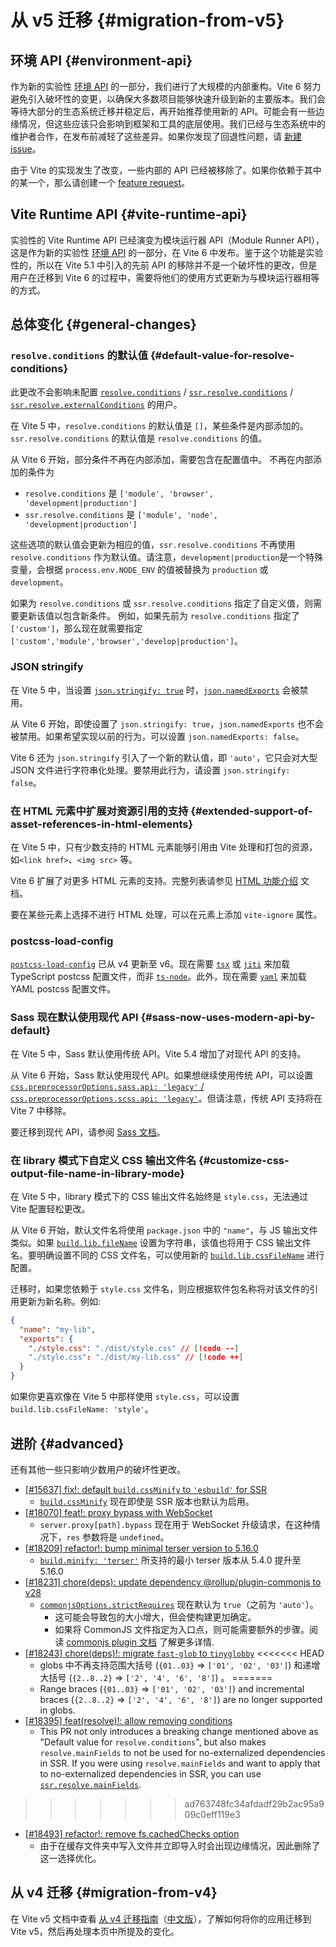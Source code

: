 # 从 v5 迁移 {#migration-from-v5}

## 环境 API {#environment-api}

作为新的实验性 [环境 API](/guide/api-environment.md) 的一部分，我们进行了大规模的内部重构。Vite 6 努力避免引入破坏性的变更，以确保大多数项目能够快速升级到新的主要版本。我们会等待大部分的生态系统迁移并稳定后，再开始推荐使用新的 API。可能会有一些边缘情况，但这些应该只会影响到框架和工具的底层使用。我们已经与生态系统中的维护者合作，在发布前减轻了这些差异。如果你发现了回退性问题，请 [新建 issue](https://github.com/vitejs/vite/issues/new?assignees=&labels=pending+triage&projects=&template=bug_report.yml)。

由于 Vite 的实现发生了改变，一些内部的 API 已经被移除了。如果你依赖于其中的某一个，那么请创建一个 [feature request](https://github.com/vitejs/vite/issues/new?assignees=&labels=enhancement%3A+pending+triage&projects=&template=feature_request.yml)。

## Vite Runtime API {#vite-runtime-api}

实验性的 Vite Runtime API 已经演变为模块运行器 API（Module Runner API），这是作为新的实验性 [环境 API](/guide/api-environment) 的一部分，在 Vite 6 中发布。鉴于这个功能是实验性的，所以在 Vite 5.1 中引入的先前 API 的移除并不是一个破坏性的更改，但是用户在迁移到 Vite 6 的过程中，需要将他们的使用方式更新为与模块运行器相等的方式。

## 总体变化 {#general-changes}

### `resolve.conditions` 的默认值 {#default-value-for-resolve-conditions}

此更改不会影响未配置 [`resolve.conditions`](/config/shared-options#resolve-conditions) / [`ssr.resolve.conditions`](/config/ssr-options#ssr-resolve-conditions) / [`ssr.resolve.externalConditions`](/config/ssr-options#ssr-resolve-externalconditions) 的用户。

在 Vite 5 中，`resolve.conditions` 的默认值是 `[]`，某些条件是内部添加的。`ssr.resolve.conditions` 的默认值是 `resolve.conditions` 的值。

从 Vite 6 开始，部分条件不再在内部添加，需要包含在配置值中。
不再在内部添加的条件为

- `resolve.conditions` 是 `['module', 'browser', 'development|production']`
- `ssr.resolve.conditions` 是 `['module', 'node', 'development|production']`

这些选项的默认值会更新为相应的值，`ssr.resolve.conditions` 不再使用 `resolve.conditions` 作为默认值。请注意，`development|production`是一个特殊变量，会根据 `process.env.NODE_ENV` 的值被替换为 `production` 或 `development`。

如果为 `resolve.conditions` 或 `ssr.resolve.conditions` 指定了自定义值，则需要更新该值以包含新条件。
例如，如果先前为 `resolve.conditions` 指定了 `['custom']`，那么现在就需要指定 `['custom','module','browser','develop|production']`。

### JSON stringify

在 Vite 5 中，当设置 [`json.stringify: true`](/config/shared-options#json-stringify) 时，[`json.namedExports`](/config/shared-options#json-namedexports) 会被禁用。

从 Vite 6 开始，即使设置了 `json.stringify: true`，`json.namedExports` 也不会被禁用。如果希望实现以前的行为，可以设置 `json.namedExports: false`。

Vite 6 还为 `json.stringify` 引入了一个新的默认值，即 `'auto'`，它只会对大型 JSON 文件进行字符串化处理。要禁用此行为，请设置 `json.stringify: false`。

### 在 HTML 元素中扩展对资源引用的支持 {#extended-support-of-asset-references-in-html-elements}

在 Vite 5 中，只有少数支持的 HTML 元素能够引用由 Vite 处理和打包的资源，如`<link href>`、`<img src>` 等。

Vite 6 扩展了对更多 HTML 元素的支持。完整列表请参见 [HTML 功能介绍](/guide/features.html#html) 文档。

要在某些元素上选择不进行 HTML 处理，可以在元素上添加 `vite-ignore` 属性。

### postcss-load-config

[`postcss-load-config`](https://npmjs.com/package/postcss-load-config) 已从 v4 更新至 v6。现在需要 [`tsx`](https://www.npmjs.com/package/tsx) 或 [`jiti`](https://www.npmjs.com/package/jiti) 来加载 TypeScript postcss 配置文件，而非 [`ts-node`](https://www.npmjs.com/package/ts-node)。此外，现在需要 [`yaml`](https://www.npmjs.com/package/yaml) 来加​​载 YAML postcss 配置文件。

### Sass 现在默认使用现代 API {#sass-now-uses-modern-api-by-default}

在 Vite 5 中，Sass 默认使用传统 API。Vite 5.4 增加了对现代 API 的支持。

从 Vite 6 开始，Sass 默认使用现代 API。如果想继续使用传统 API，可以设置 [`css.preprocessorOptions.sass.api: 'legacy'` / `css.preprocessorOptions.scss.api: 'legacy'`](/config/shared-options#css-preprocessoroptions)。但请注意，传统 API 支持将在 Vite 7 中移除。

要迁移到现代 API，请参阅 [Sass 文档](https://sass-lang.com/documentation/breaking-changes/legacy-js-api/)。

### 在 library 模式下自定义 CSS 输出文件名 {#customize-css-output-file-name-in-library-mode}

在 Vite 5 中，library 模式下的 CSS 输出文件名始终是 `style.css`，无法通过 Vite 配置轻松更改。

从 Vite 6 开始，默认文件名将使用 `package.json` 中的 `"name"`，与 JS 输出文件类似。如果 [`build.lib.fileName`](/config/build-options.md#build-lib) 设置为字符串，该值也将用于 CSS 输出文件名。要明确设置不同的 CSS 文件名，可以使用新的 [`build.lib.cssFileName`](/config/build-options.md#build-lib) 进行配置。

迁移时，如果您依赖于 `style.css` 文件名，则应根据软件包名称将对该文件的引用更新为新名称。例如:

```json [package.json]
{
  "name": "my-lib",
  "exports": {
    "./style.css": "./dist/style.css" // [!code --]
    "./style.css": "./dist/my-lib.css" // [!code ++]
  }
}
```

如果你更喜欢像在 Vite 5 中那样使用 `style.css`，可以设置 `build.lib.cssFileName: 'style'`。

## 进阶 {#advanced}

还有其他一些只影响少数用户的破坏性更改。

- [[#15637] fix!: default `build.cssMinify` to `'esbuild'` for SSR](https://github.com/vitejs/vite/pull/15637)
  - [`build.cssMinify`](/config/build-options#build-cssminify) 现在即使是 SSR 版本也默认为启用。
- [[#18070] feat!: proxy bypass with WebSocket](https://github.com/vitejs/vite/pull/18070)
  - `server.proxy[path].bypass` 现在用于 WebSocket 升级请求，在这种情况下，`res` 参数将是 `undefined`。
- [[#18209] refactor!: bump minimal terser version to 5.16.0](https://github.com/vitejs/vite/pull/18209)
  - [`build.minify: 'terser'`](/config/build-options#build-minify) 所支持的最小 terser 版本从 5.4.0 提升至 5.16.0
- [[#18231] chore(deps): update dependency @rollup/plugin-commonjs to v28](https://github.com/vitejs/vite/pull/18231)
  - [`commonjsOptions.strictRequires`](https://github.com/rollup/plugins/blob/master/packages/commonjs/README.md#strictrequires) 现在默认为 `true`（之前为 `'auto'`）。
    - 这可能会导致包的大小增大，但会使构建更加确定。
    - 如果将 CommonJS 文件指定为入口点，则可能需要额外的步骤。阅读 [commonjs plugin 文档](https://github.com/rollup/plugins/blob/master/packages/commonjs/README.md#using-commonjs-files-as-entry-points) 了解更多详情.
- [[#18243] chore(deps)!: migrate `fast-glob` to `tinyglobby`](https://github.com/vitejs/vite/pull/18243)
<<<<<<< HEAD
  - globs 中不再支持范围大括号 (`{01..03}` ⇒ `['01', '02', '03']`) 和递增大括号 (`{2..8..2}` ⇒ `['2', '4', '6', '8']`) 。
=======
  - Range braces (`{01..03}` ⇒ `['01', '02', '03']`) and incremental braces (`{2..8..2}` ⇒ `['2', '4', '6', '8']`) are no longer supported in globs.
- [[#18395] feat(resolve)!: allow removing conditions](https://github.com/vitejs/vite/pull/18395)
  - This PR not only introduces a breaking change mentioned above as "Default value for `resolve.conditions`", but also makes `resolve.mainFields` to not be used for no-externalized dependencies in SSR. If you were using `resolve.mainFields` and want to apply that to no-externalized dependencies in SSR, you can use [`ssr.resolve.mainFields`](/config/ssr-options#ssr-resolve-mainfields).
>>>>>>> ad763748fc34afdadf29b2ac95a909c0eff119e3
- [[#18493] refactor!: remove fs.cachedChecks option](https://github.com/vitejs/vite/pull/18493)
  - 由于在缓存文件夹中写入文件并立即导入时会出现边缘情况，因此删除了这一选择优化。

## 从 v4 迁移 {#migration-from-v4}

在 Vite v5 文档中查看 [从 v4 迁移指南](https://v4.vite.dev/guide/migration.html)（[中文版](/guide/migration-from-v4)），了解如何将你的应用迁移到 Vite v5，然后再处理本页中所提及的变化。
